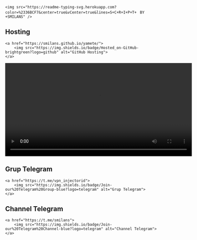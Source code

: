 
    <img src="https://readme-typing-svg.herokuapp.com?color=%2336BCF7&center=true&vCenter=true&lines=S+C+R+I+P+T+ㅤBYㅤ+SMILANS" />
</p>

## Hosting

    <a href="https://smilans.github.io/yamete/">
        <img src="https://img.shields.io/badge/Hosted_on-GitHub-brightgreen?logo=github" alt="GitHub Hosting">
    </a>
</p>

<video width="600" controls>
    <source src="https://github.com/smilans/yamete/blob/main/video1.mp4" type="video/mp4">
    Your browser does not support the video tag.
</video>

## Grup Telegram

    <a href="https://t.me/vpn_injectorid">
        <img src="https://img.shields.io/badge/Join-our%20Telegram%20Group-blue?logo=telegram" alt="Grup Telegram">
    </a>
</p>

## Channel Telegram

    <a href="https://t.me/smilans">
        <img src="https://img.shields.io/badge/Join-our%20Telegram%20Channel-blue?logo=telegram" alt="Channel Telegram">
    </a>
</p>

